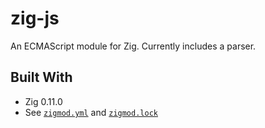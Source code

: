 # zig-js

An ECMAScript module for Zig. Currently includes a parser.

## Built With

- Zig 0.11.0
- See [`zigmod.yml`](./zigmod.yml) and [`zigmod.lock`](./zigmod.lock)
